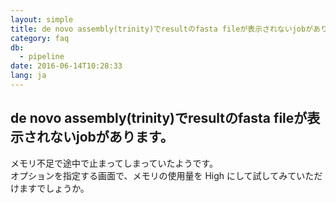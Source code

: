 ```yaml
---
layout: simple
title: de novo assembly(trinity)でresultのfasta fileが表示されないjobがあります。
category: faq
db:
  - pipeline
date: 2016-06-14T10:28:33
lang: ja
---
```


## de novo assembly(trinity)でresultのfasta fileが表示されないjobがあります。

メモリ不足で途中で止まってしまっていたようです。<br>オプションを指定する画面で、メモリの使用量を High にして試してみていただけますでしょうか。<br>